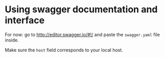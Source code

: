 # Using swagger documentation and interface

For now: go to http://editor.swagger.io/#!/ and paste the `swagger.yaml` file inside.

Make sure the `host` field corresponds to your local host.
